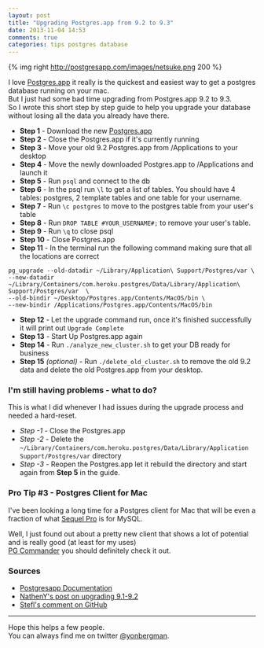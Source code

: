 ```yaml
---
layout: post
title: "Upgrading Postgres.app from 9.2 to 9.3"
date: 2013-11-04 14:53
comments: true
categories: tips postgres database
---
```


{% img right http://postgresapp.com/images/netsuke.png 200 %}

I love [Postgres.app](http://postgresapp.com/) it really is the quickest and easiest way to get a postgres database running on your mac.  
But I just had some bad time upgrading from Postgres.app 9.2 to 9.3.  
So I wrote this short step by step guide to help you upgrade your database without losing all the data you already have there.

* **Step 1** - Download the new [Postgres.app](http://postgresapp.com/)
* **Step 2** - Close the Postgres.app if it's currently running
* **Step 3** - Move your old 9.2 Postgres.app from /Applications to your desktop
* **Step 4** - Move the newly downloaded Postgres.app to /Applications and launch it
* **Step 5** - Run `psql` and connect to the db
* **Step 6** - In the psql run `\l` to get a list of tables. You should have 4 tables: postgres, 2 template tables and one table for your username.
* **Step 7** - Run `\c postgres` to move to the postgres table from your user's table
* **Step 8** - Run `DROP TABLE #YOUR_USERNAME#;` to remove your user's table.
* **Step 9** - Run `\q` to close psql
* **Step 10** - Close Postgres.app
* **Step 11** - In the terminal run the following command making sure that all the locations are correct

```
pg_upgrade --old-datadir ~/Library/Application\ Support/Postgres/var \
--new-datadir ~/Library/Containers/com.heroku.postgres/Data/Library/Application\ Support/Postgres/var  \
--old-bindir ~/Desktop/Postgres.app/Contents/MacOS/bin \
--new-bindir /Applications/Postgres.app/Contents/MacOS/bin
```
* **Step 12** - Let the upgrade command run, once it's finished successfully it will print out `Upgrade Complete`
* **Step 13** - Start Up Postgres.app again
* **Step 14** - Run `./analyze_new_cluster.sh` to get your DB ready for business
* **Step 15** _(optional)_ - Run `./delete_old_cluster.sh` to remove the old 9.2 data and delete the old Postgres.app from your desktop.

### I'm still having problems - what to do?
This is what I did whenever I had issues during the upgrade process and needed a hard-reset.

* _Step -1_ - Close the Postgres.app
* _Step -2_ - Delete the `~/Library/Containers/com.heroku.postgres/Data/Library/Application Support/Postgres/var` directory 
* _Step -3_ - Reopen the Postgres.app let it rebuild the directory and start again from **Step 5** in the guide.

### Pro Tip #3 - Postgres Client for Mac

I've been looking a long time for a Postgres client for Mac that will be even a fraction of what [Sequel Pro](http://www.sequelpro.com/) is for MySQL.   

Well, I just found out about a pretty new client that shows a lot of potential and is really good (at least for my uses)  
[PG Commander](https://eggerapps.at/pgcommander/) you should definitely check it out.

### Sources
* [Postgresapp Documentation](http://postgresapp.com/documentation)
* [NathenY's post on upgrading 9.1-9.2](http://nathany.com/upgrading-postgres/)
* [Stefl's comment on GitHub](https://github.com/PostgresApp/PostgresApp/issues/86#issuecomment-24309379)

----

Hope this helps a few people.  
You can always find me on twitter [@yonbergman](http://twitter.com/yonbergman).


